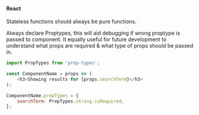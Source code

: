 #### React

Stateless functions should always be pure functions.

Always declare Proptypes, this will aid debugging if wrong proptype is passed to component. It equally useful for future development to understand what props are required & what type of props should be passed in.

```js
import PropTypes from 'prop-types';

const ComponentName = props => (
    <h3>Showing results for {props.searchTerm}</h3>
);

ComponentName.propTypes = {
    searchTerm: PropTypes.string.isRequired,
};
```




